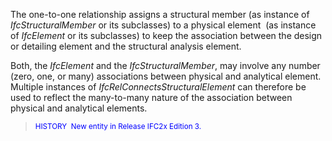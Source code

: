 ﻿The one-to-one relationship assigns a structural member (as instance of _IfcStructuralMember_ or its subclasses) to a physical element&nbsp; (as instance of _IfcElement_ or its subclasses) to keep the association between the design or detailing element and the structural analysis element.&nbsp;

Both, the _IfcElement_ and the _IfcStructuralMember_, may involve any number (zero, one, or many) associations between physical and analytical element. Multiple instances of _IfcRelConnectsStructuralElement_ can therefore be used to reflect the many-to-many nature of the association between physical and analytical elements.

> <font color="#0000ff"><small>HISTORY&nbsp;
New
entity in Release IFC2x Edition 3.</small> </font>